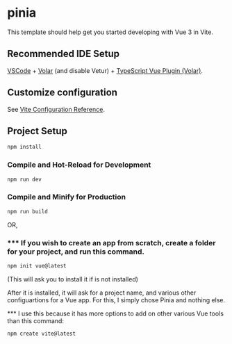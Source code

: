 # pinia

This template should help get you started developing with Vue 3 in Vite.

## Recommended IDE Setup

[VSCode](https://code.visualstudio.com/) + [Volar](https://marketplace.visualstudio.com/items?itemName=johnsoncodehk.volar) (and disable Vetur) + [TypeScript Vue Plugin (Volar)](https://marketplace.visualstudio.com/items?itemName=johnsoncodehk.vscode-typescript-vue-plugin).

## Customize configuration

See [Vite Configuration Reference](https://vitejs.dev/config/).

## Project Setup

```sh
npm install
```

### Compile and Hot-Reload for Development

```sh
npm run dev
```

### Compile and Minify for Production

```sh
npm run build
```

OR,

### *** If you wish to create an app from scratch, create a folder for your project, and run this command.

```sh
npm init vue@latest
```

(This will ask you to install it if is not installed)

After it is installed, it will ask for a project name, and various other configuartions for a Vue app. For this, I simply chose Pinia and nothing else.

*** I use this because it has more options to add on other various Vue tools than this command: 
```sh
npm create vite@latest
```